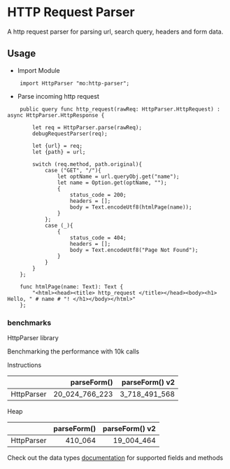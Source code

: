 # HTTP Request Parser

A http request parser for parsing url, search query, headers and form data.

## Usage

- Import Module

```motoko
    import HttpParser "mo:http-parser";
```

- Parse incoming http request

```motoko
    public query func http_request(rawReq: HttpParser.HttpRequest) : async HttpParser.HttpResponse {

        let req = HttpParser.parse(rawReq);
        debugRequestParser(req);

        let {url} = req;
        let {path} = url;

        switch (req.method, path.original){
            case ("GET", "/"){
                let optName = url.queryObj.get("name");
                let name = Option.get(optName, "");
                {
                    status_code = 200;
                    headers = [];
                    body = Text.encodeUtf8(htmlPage(name));
                }
            };
            case (_){
                {
                    status_code = 404;
                    headers = [];
                    body = Text.encodeUtf8("Page Not Found");
                }
            }
        }
    };

    func htmlPage(name: Text): Text {
        "<html><head><title> http_request </title></head><body><h1> Hello, " # name # "! </h1></body></html>"
    };

```

### benchmarks

HttpParser library

Benchmarking the performance with 10k calls

Instructions

|            |    parseForm() | parseForm() v2 |
| :--------- | -------------: | -------------: |
| HttpParser | 20_024_766_223 |  3_718_491_568 |

Heap

|            | parseForm() | parseForm() v2 |
| :--------- | ----------: | -------------: |
| HttpParser |     410_064 |     19_004_464 |

Check out the data types [documentation](./docs.md) for supported fields and methods
